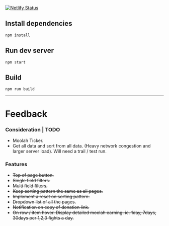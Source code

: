 [![Netlify Status](https://api.netlify.com/api/v1/badges/e8ea68a8-7ba5-49ec-ab8d-53b784e24837/deploy-status)](https://app.netlify.com/sites/blockcreatures-market/deploys)
## Install dependencies

```
npm install
```

## Run dev server

```
npm start
```

## Build

```
npm run build
```

---
# Feedback

### Consideration | TODO
- Moolah Ticker.
- Get all data and sort from all data. (Heavy network congestion and larger server load). Will need a trail / test run.

### Features
- <s>Top of page button.</s>
- <s>Single field filters.</s>
- <s>Multi field filters.</s>
- <s>Keep sorting pattern the same as all pages.</s>
- <s>Implement a reset on sorting pattern.</s>
- <s>Dropdown list of all the pages.</s>
- <s>Notification on copy of donation link.</s>
- <s>On row / item hover. Display detailed moolah earning. ie. 1day, 7days, 30days per 1,2,3 fights a day.</s>
